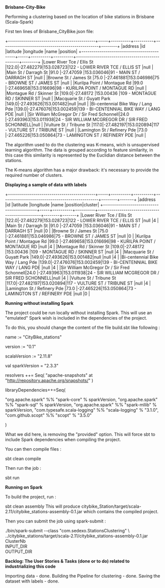 **Brisbane-City-Bike**

Performing a clustering based on the location of bike stations in Brisbane (Scala-Spark)

First ten lines of Brisbane_CityBike.json file:

+--------------------------------------------+-----+----------+----------+-------------------------------------------------+--------+
|address                                     |id   |latitude  |longitude |name                                             |position|
+--------------------------------------------+-----+----------+----------+-------------------------------------------------+--------+
|Lower River Tce / Ellis St                  |122.0|-27.482279|153.028723|122 - LOWER RIVER TCE / ELLIS ST                 |null    |
|Main St / Darragh St                        |91.0 |-27.47059 |153.036046|91 - MAIN ST / DARRAGH ST                        |null    |
|Browne St / James St                        |75.0 |-27.461881|153.046986|75 - BROWNE ST / JAMES ST                        |null    |
|Kurilpa Point / Montague Rd                 |99.0 |-27.469658|153.016696|98 - KURILPA POINT / MONTAGUE RD                 |null    |
|Montague Rd / Skinner St                    |109.0|-27.48172 |153.00436 |109 - MONTAGUE RD / SKINNER ST                   |null    |
|Macquarie St / Guyatt Park                  |149.0|-27.493626|153.001482|null                                             |null    |
|Bi-centennial Bike Way / Lang Pde           |139.0|-27.476076|153.002459|139 - BI-CENTENNIAL BIKE WAY / LANG PDE          |null    |
|Sir William McGregor Dr / Sir Fred Schonnell|24.0 |-27.493963|153.011938|24 - SIR WILLIAM MCGREGOR DR / SIR FRED SCHONNELL|null    |
|Vulture St / Tribune St                     |117.0|-27.482197|153.020894|117 - VULTURE ST / TRIBUNE ST                    |null    |
|Lamington St / Refinery Pde                 |73.0 |-27.465226|153.050864|73 - LAMINGTON ST / REFINERY PDE                 |null    |



The algorithm used to do the clustering was K-means, wich is unsupervised learning algorithm. The data is grouped according to feature similarity, in this case this similarity is represented by the Euclidian distance between the stations.

The K-means algorithm has a major drawback: it's necessary to provide the required number of clusters.

**Displaying a sample of data with labels**

+--------------------------------------------+-----+----------+----------+-------------------------------------------------+--------+-------+
|address                                     |id   |latitude  |longitude |name                                             |position|cluster|
+--------------------------------------------+-----+----------+----------+-------------------------------------------------+--------+-------+
|Lower River Tce / Ellis St                  |122.0|-27.482279|153.028723|122 - LOWER RIVER TCE / ELLIS ST                 |null    |4      |
|Main St / Darragh St                        |91.0 |-27.47059 |153.036046|91 - MAIN ST / DARRAGH ST                        |null    |0      |
|Browne St / James St                        |75.0 |-27.461881|153.046986|75 - BROWNE ST / JAMES ST                        |null    |0      |
|Kurilpa Point / Montague Rd                 |99.0 |-27.469658|153.016696|98 - KURILPA POINT / MONTAGUE RD                 |null    |4      |
|Montague Rd / Skinner St                    |109.0|-27.48172 |153.00436 |109 - MONTAGUE RD / SKINNER ST                   |null    |4      |
|Macquarie St / Guyatt Park                  |149.0|-27.493626|153.001482|null                                             |null    |4      |
|Bi-centennial Bike Way / Lang Pde           |139.0|-27.476076|153.002459|139 - BI-CENTENNIAL BIKE WAY / LANG PDE          |null    |4      |
|Sir William McGregor Dr / Sir Fred Schonnell|24.0 |-27.493963|153.011938|24 - SIR WILLIAM MCGREGOR DR / SIR FRED SCHONNELL|null    |4      |
|Vulture St / Tribune St                     |117.0|-27.482197|153.020894|117 - VULTURE ST / TRIBUNE ST                    |null    |4      |
|Lamington St / Refinery Pde                 |73.0 |-27.465226|153.050864|73 - LAMINGTON ST / REFINERY PDE                 |null    |0      |

**Running without installing Spark**

The project could be run locally without installing Spark. This will use an "emulated" Spark wish is included in the dependencies of the project.

To do this, you should change the content of the file build.sbt like following :

name := "CityBike_stations"

version := "0.1"

scalaVersion := "2.11.8"

val sparkVersion = "2.3.3"

resolvers ++= Seq(
  "apache-snapshots" at "http://repository.apache.org/snapshots/"
)

libraryDependencies++=Seq(

  "org.apache.spark" %% "spark-core" % sparkVersion,
  "org.apache.spark" %% "spark-sql" % sparkVersion,
  "org.apache.spark" %% "spark-mllib" % sparkVersion,
  "com.typesafe.scala-logging" %% "scala-logging" % "3.1.0",
  "com.github.scopt" %% "scopt" % "3.5.0"

)

What we did here, is removing the "provided" option. This will force sbt to include Spark dependencies when compiling the project.

You can then compile files :

sbt clean compile

Then run the job :

sbt run


**Running on Spark**

To build the project, run :

sbt clean assembly
This will produce citybike_Station/target/scala-2.11/citybike_stations-assembly-0.1.jar which contains the compiled project.

Then you can submit the job using spark-submit :

./bin/spark-submit --class "com.sedexo.StationsClustering" \                                                                                                                        
          ../citybike_stations/target/scala-2.11/citybike_stations-assembly-0.1.jar \
          ClusterNb \
          INPUT_DIR \
          OUTPUT_DIR 


**Backlog: The User Stories & Tasks (done or to do) related to industrializing this code**

Importing data - done.
Building the Pipeline for clustering - done.
Saving the dataset with labels - done.




